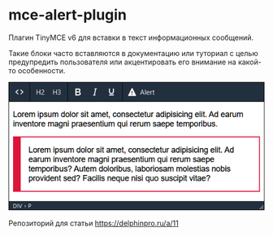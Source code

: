 # mce-alert-plugin

Плагин TinyMCE v6 для вставки в текст информационных сообщений.

Такие блоки часто вставляются в документацию или туториал с целью предупредить пользователя
или акцентировать его внимание на какой-то особенности.

![](example.png)

Репозиторий для статьи https://delphinpro.ru/a/11
